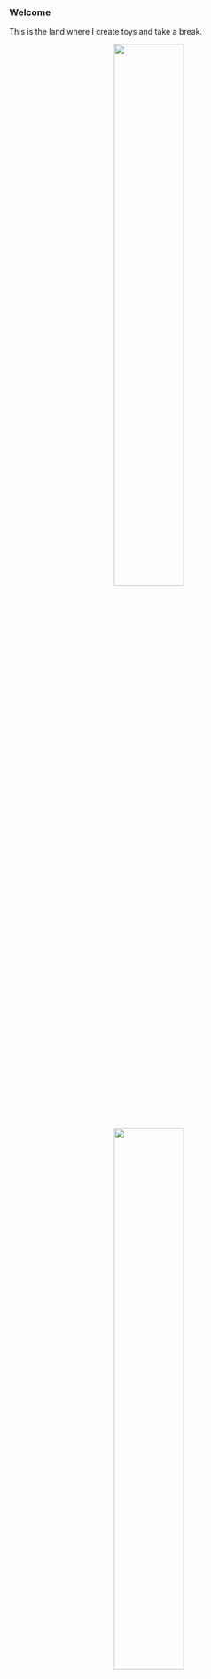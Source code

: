 ### Welcome

This is the land where I create toys and take a break.
<br />

<p align="center">
  <img height="50%" width="auto" src ="https://github-readme-streak-stats.herokuapp.com?user=nynra&theme=darcula&hide_border=true&background=FFFFFF00">
  <img height="50%" width="auto" src ="https://github-readme-stats.vercel.app/api/top-langs/?username=nynra&layout=compact&hide_border=true&theme=darcula&bg_color=00000000&langs_count=6&hide=jupyter%20notebook">
  <br>
</p>

